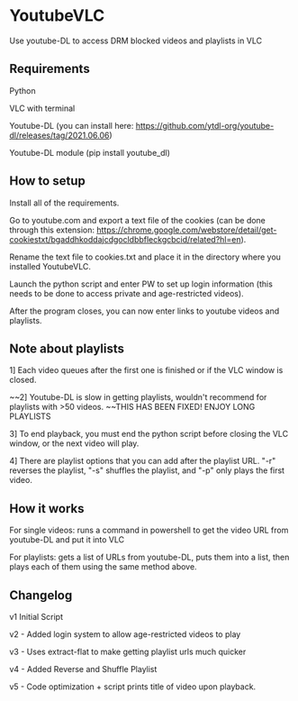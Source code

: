 # YoutubeVLC
Use youtube-DL to access DRM blocked videos and playlists in VLC

## Requirements
Python

VLC with terminal

Youtube-DL (you can install here: https://github.com/ytdl-org/youtube-dl/releases/tag/2021.06.06)

Youtube-DL module (pip install youtube_dl)

## How to setup

Install all of the requirements.

Go to youtube.com and export a text file of the cookies (can be done through this extension: https://chrome.google.com/webstore/detail/get-cookiestxt/bgaddhkoddajcdgocldbbfleckgcbcid/related?hl=en).

Rename the text file to cookies.txt and place it in the directory where you installed YoutubeVLC.

Launch the python script and enter PW to set up login information (this needs to be done to access private and age-restricted videos).

After the program closes, you can now enter links to youtube videos and playlists.

## Note about playlists
1] Each video queues after the first one is finished or if the VLC window is closed. 

~~2] Youtube-DL is slow in getting playlists, wouldn't recommend for playlists with >50 videos. ~~THIS HAS BEEN FIXED! ENJOY LONG PLAYLISTS

3] To end playback, you must end the python script before closing the VLC window, or the next video will play.

4] There are playlist options that you can add after the playlist URL. "-r" reverses the playlist, "-s" shuffles the playlist, and "-p" only plays the first video.

## How it works

For single videos: runs a command in powershell to get the video URL from youtube-DL and put it into VLC

For playlists: gets a list of URLs from youtube-DL, puts them into a list, then plays each of them using the same method above.

## Changelog

v1 Initial Script

v2 - Added login system to allow age-restricted videos to play

v3 - Uses extract-flat to make getting playlist urls much quicker

v4 - Added Reverse and Shuffle Playlist

v5 - Code optimization + script prints title of video upon playback.
